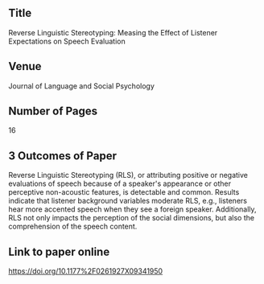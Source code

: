 ## Title
Reverse Linguistic Stereotyping: Measing the Effect of Listener Expectations on Speech Evaluation

## Venue
Journal of Language and Social Psychology

## Number of Pages
16

## 3 Outcomes of Paper
Reverse Linguistic Stereotyping (RLS), or attributing positive or negative evaluations of speech because of a speaker's 
appearance or other perceptive non-acoustic features, is detectable and common. Results indicate that listener background 
variables moderate RLS, e.g., listeners hear more accented speech when they see a foreign speaker.
Additionally, RLS not only impacts the perception of the social dimensions, but also the comprehension of the speech content.

## Link to paper online
https://doi.org/10.1177%2F0261927X09341950
  


